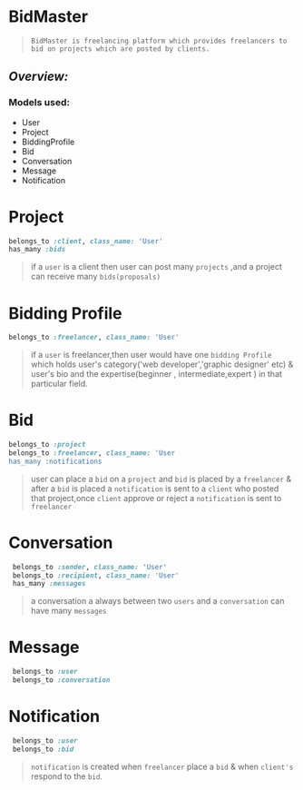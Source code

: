 # BidMaster
> `BidMaster is freelancing platform which provides freelancers to bid on projects which are posted by clients.`

## _Overview:_
### Models used:
- User
- Project
- BiddingProfile
- Bid
- Conversation
- Message
- Notification

# Project
```ruby
belongs_to :client, class_name: 'User'
has_many :bids
```
> if a `user` is a client then user can post many `projects` ,and a project can receive many `bids(proposals)`

# Bidding Profile
```ruby
belongs_to :freelancer, class_name: 'User'
```
> if a `user` is freelancer,then user would have  one `bidding Profile` which holds user's category('web developer','graphic designer' etc) &  user's bio and the expertise(beginner , intermediate,expert ) in that particular field. 

# Bid
```ruby
belongs_to :project
belongs_to :freelancer, class_name: 'User
has_many :notifications
```
> user can place a `bid` on a `project` and `bid` is placed by a `freelancer` & after a `bid` is placed a `notification` is sent to a `client` who posted that project,once `client` approve or reject a `notification` is sent to `freelancer`

# Conversation
```ruby
 belongs_to :sender, class_name: 'User'
 belongs_to :recipient, class_name: 'User'
 has_many :messages
```
> a conversation a always between two `users` and a `conversation` can have many `messages` 

# Message
``` ruby
 belongs_to :user
 belongs_to :conversation
```
# Notification
``` ruby
 belongs_to :user
 belongs_to :bid
```
> `notification` is created when `freelancer` place a `bid` & when `client's` respond to the `bid`.
